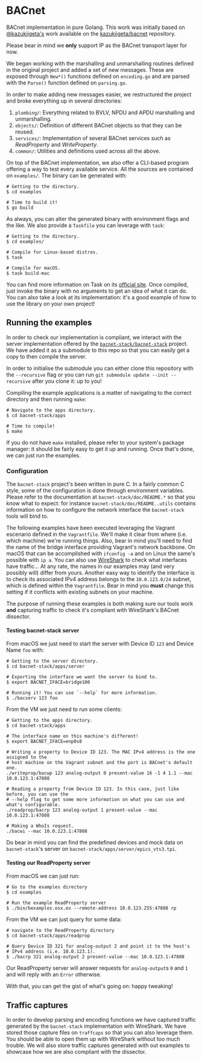# BACnet
BACnet implementation in pure Golang. This work was initially based on [@kazukiigeta's](https://github.com/kazukiigeta)
work available on the [kazukiigeta/bacnet](https://github.com/kazukiigeta/bacnet) repository.

Please bear in mind we **only** support IP as the BACnet transport layer for now.

We began working with the marshalling and unmarshalling routines defined in the original project and added
a set of new messages. These are exposed through `New*()` functions defined on `encoding.go` and are
parsed with the `Parse()` function defined on `parsing.go`.

In order to make adding new messages easier, we restructured the project and broke everything up in several directories:

1. `plumbing/`: Everything related to BVLV, NPDU and APDU marshalling and unmarshalling.
2. `objects/`: Definition of different BACnet objects so that they can be reused.
3. `services/`: Implementation of several BACnet services such as *ReadProperty* and *WriteProperty*.
4. `common/`: Utilities and definitions used across all the above.

On top of the BACnet implementation, we also offer a CLI-based program offering a way to test every
available service. All the sources are contained on `examples/`. The binary can be generated with:

    # Getting to the directory.
    $ cd examples

    # Time to build it!
    $ go build

As always, you can alter the generated binary with environment flags and the like. We also provide a `Taskfile`
you can leverage with `task`:

    # Getting to the directory.
    $ cd examples/

    # Compile for Linux-based distros.
    $ task

    # Compile for macOS.
    $ task build-mac

You can find more information on Task on its [official site](https://taskfile.dev). Once compiled, just invoke the
binary with no arguments to get an idea of what it can do. You can also take a look at its implementation: it's a
good example of how to use the library on your own project!

## Running the examples
In order to check our implementation is compliant, we interact with the server implementation offered by the
[`bacnet-stack/bacnet-stack`](https://github.com/bacnet-stack/bacnet-stack/tree/master) project. We have added
it as a submodule to this repo so that you can easily get a copy to then compile the server.

In order to initialise the submodule you can either clone this repository with the `--recursive` flag or you
can run `git submodule update --init --recursive` after you clone it: up to you!

Compiling the example applications is a matter of navigating to the correct directory and then running `make`:

    # Navigate to the apps directory.
    $ cd bacnet-stack/apps

    # Time to compile!
    $ make

If you do not have `make` installed, please refer to your system's package manager: it should be fairly easy to
get it up and running. Once that's done, we can just run the examples.

### Configuration
The `bacnet-stack` project's been written in pure C. In a fairly common C style, some of the configuration is
done through environment variables. Please refer to the documentation at `bacnet-stack/doc/README.*` so that
you know what to expect: for instance `bacnet-stack/doc/README..utils` contains information on how to configure
the network interface the `bacnet-stack` tools will bind to.

The following examples have been executed leveraging the Vagrant escenario defined in the `Vagrantfile`. We'll
make it clear from where (i.e. which machine) we're running things. Also, bear in mind you'll need to find the
name of the bridge interface providing Vagrant's network backbone. On macOS that can be accomplished with
`ifconfig -a` and on Linux the same's possible with `ip a`. You can also use [WireShark](https://www.wireshark.org)
to check what interfaces have traffic... At any rate, the names in our examples may (and very possibly will) differ
from yours. Another easy way to identify the interface is to check its associated IPv4 address belongs to the
`10.0.123.0/24` subnet, which is defined within the `Vagrantfile`. Bear in mind you **must** change this setting
if it conflicts with existing subnets on your machine.

The purpose of running these examples is both making sure our tools work **and** capturing traffic to check
it's compliant with WireShark's BACnet dissector.

#### Testing bacnet-stack server
From macOS we just need to start the server with Device ID `123` and Device Name `foo` with:

    # Getting to the server directory.
    $ cd bacnet-stack/apps/server

    # Exporting the interface we want the server to bind to.
    $ export BACNET_IFACE=bridge100

    # Running it! You can use `--help` for more information.
    $ ./bacserv 123 foo

From the VM we just need to run some clients:

    # Getting to the apps directory.
    $ cd bacnet-stack/apps

    # The interface name on this machine's different!
    $ export BACNET_IFACE=enp0s8

    # Writing a property to Device ID 123. The MAC IPv4 address is the one assigned to the
    # host machine on the Vagrant subnet and the port is BACnet's default one.
    ./writeprop/bacwp 123 analog-output 0 present-value 16 -1 4 1.1 --mac 10.0.123.1:47808

    # Reading a property from Device ID 123. In this case, just like before, you can use the
    # --help flag to get some more information on what you can use and what's configurable.
    ./readprop/bacrp 123 analog-output 1 present-value --mac 10.0.123.1:47808

    # Making a WhoIs request.
    ./bacwi --mac 10.0.123.1:47808

Do bear in mind you can find the predefined devices and mock data on `bacnet-stack`'s server on
`bacnet-stack/apps/server/epics_vts3.tpi`.

#### Testing our ReadProperty server
From macOS we can just run:

    # Go to the examples directory
    $ cd examples

    # Run the example ReadProperty server
    $ ./bin/bexamples.osx.ex --remote-address 10.0.123.255:47808 rp

From the VM we can just query for some data:

    # navigate to the ReadProperty directory
    $ cd bacnet-stack/apps/readprop

    # Query Device ID 321 for analog-output 2 and point it to the host's
    # IPv4 address (i.e. 10.0.123.1).
    $ ./bacrp 321 analog-output 2 present-value --mac 10.0.123.1:47808

Our ReadProperty server will answer requests for `analog-output`s `0` and `1` and will reply
with an `Error` otherwise.

With that, you can get the gist of what's going on: happy tweaking!

## Traffic captures
In order to develop parsing and encoding functions we have captured traffic generated by the
`bacnet-stack` implementation with WireShark. We have stored those capture files on `traffcaps`
so that you can also leverage them. You should be able to open them up with WireShark without
too much trouble. We will also store traffic captures generated with out examples to showcase
how we are also compliant with the dissector.
